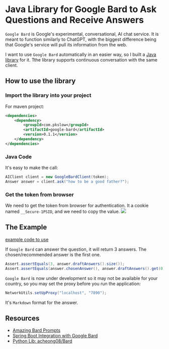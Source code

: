 
# Java Library for Google Bard to Ask Questions and Receive Answers

`Google Bard` is Google's experimental, conversational, AI chat service. It is meant to function similarly to ChatGPT, with the biggest difference being that Google's service will pull its information from the web.

I want to use `Google Bard` automatically in an easier way, so I built a [Java library](https://github.com/LarryDpk/Google-Bard) for it. Tthe library supports continuous conversation with the same client.


## How to use the library
### Import the library into your project

For maven project:
```xml
<dependencies>
    <dependency>
        <groupId>com.pkslow</groupId>
        <artifactId>google-bard</artifactId>
        <version>0.1.1</version>
    </dependency>
</dependencies>
```

### Java Code
It's easy to make the call:
```java
AIClient client = new GoogleBardClient(token);
Answer answer = client.ask("how to be a good father?");
```


### Get the token from browser
We need to get the token from browser for authentication. It a cookie named `__Secure-1PSID`, and we need to copy the value.
![](https://pkslow.oss-cn-shenzhen.aliyuncs.com/images/2023/03/google-bard-python-chatbot.sessionid.png)


## The Example
[example code to use](https://github.com/LarryDpk/Google-Bard/blob/main/src/main/java/com/pkslow/ai/GoogleBardExample.java)


If `Google Bard` can answer the question, it will return 3 answers.
The chosen/recommended answer is the first one.

```java
Assert.assertEquals(3, answer.draftAnswers().size());
Assert.assertEquals(answer.chosenAnswer(), answer.draftAnswers().get(0));
```

`Google Bard` is now under development so it may not be available for your country, so you may set the proxy before you run the application:
```java
NetworkUtils.setUpProxy("localhost", "7890");
```


It's `Markdown` format for the answer.

## Resources
- [Amazing Bard Prompts](https://github.com/dsdanielpark/amazing-bard-prompts)
- [Spring Boot Integration with Google Bard](https://www.pkslow.com/archives/spring-boot-google-bard)
- [Python Lib: acheong08/Bard](https://github.com/acheong08/Bard)